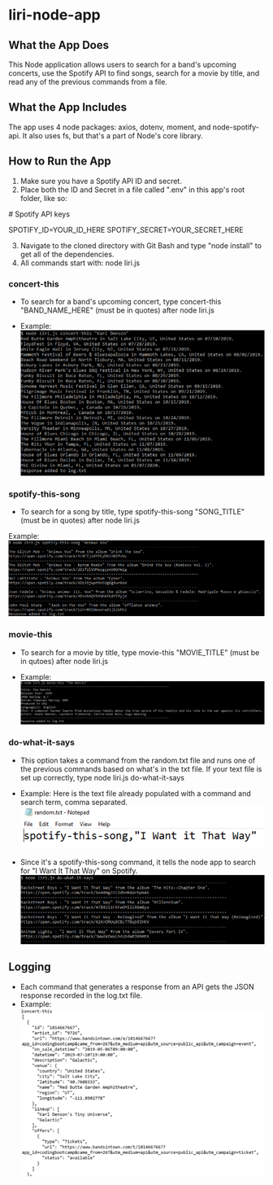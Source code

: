 # liri-node-app

## What the App Does

This Node application allows users to search for a band's upcoming concerts, use the Spotify API to find songs, search for a movie by title, and read any of the previous commands from a file. 

## What the App Includes

The app uses 4 node packages: axios, dotenv, moment, and node-spotify-api. It also uses fs, but that's a part of Node's core library. 

## How to Run the App 

1. Make sure you have a Spotify API ID and secret. 
2. Place both the ID and Secret in a file called ".env" in this app's root folder, like so:

\# Spotify API keys

SPOTIFY_ID=YOUR_ID_HERE
SPOTIFY_SECRET=YOUR_SECRET_HERE 

3. Navigate to the cloned directory with Git Bash and type "node install" to get all of the dependencies. 
4. All commands start with: node liri.js

### concert-this

- To search for a band's upcoming concert, type concert-this "BAND_NAME_HERE" (must be in quotes) after node liri.js

- Example:
![Image of concert response](https://raw.githubusercontent.com/Mrrwmix/liri-node-app/master/images/concert.png)

### spotify-this-song

- To search for a song by title, type spotify-this-song "SONG_TITLE" (must be in quotes) after node liri.js

Example: 
![Image of spotify response](https://github.com/Mrrwmix/liri-node-app/blob/master/images/song.png)

### movie-this

- To search for a movie by title, type movie-this "MOVIE_TITLE" (must be in qutoes) after node liri.js

- Example: 
![Image of movie response](https://github.com/Mrrwmix/liri-node-app/blob/master/images/movie.png?raw=true)

### do-what-it-says

- This option takes a command from the random.txt file and runs one of the previous commands based on what's in the txt file. If your text file is set up correctly, type node liri.js do-what-it-says

- Example:
Here is the text file already populated with a command and search term, comma separated.
![Image of random.txt](https://github.com/Mrrwmix/liri-node-app/blob/master/images/randomtxt.png?raw=trueG)

- Since it's a spotify-this-song command, it tells the node app to search for "I Want It That Way" on Spotify. 
![Image of do-what-it-says response](https://github.com/Mrrwmix/liri-node-app/blob/master/images/dowhatitsays.png?raw=true)

## Logging

- Each command that generates a response from an API gets the JSON response recorded in the log.txt file. 
- Example:
![Image of logging](https://github.com/Mrrwmix/liri-node-app/blob/master/images/log.png?raw=true)